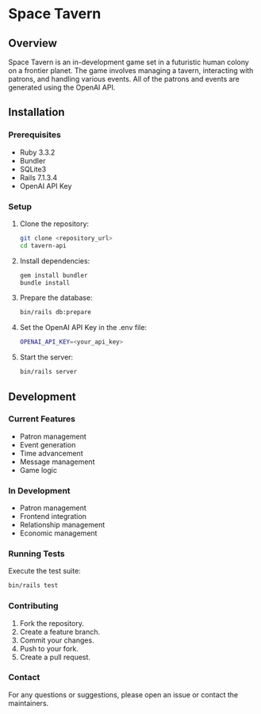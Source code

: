 # Space Tavern

## Overview

Space Tavern is an in-development game set in a futuristic human colony on a frontier planet. The game involves managing a tavern, interacting with patrons, and handling various events. All of the patrons and events are generated using the OpenAI API.

## Installation

### Prerequisites

- Ruby 3.3.2
- Bundler
- SQLite3
- Rails 7.1.3.4
- OpenAI API Key

### Setup

1. Clone the repository:

   ```sh
   git clone <repository_url>
   cd tavern-api
   ```

2. Install dependencies:

   ```sh
   gem install bundler
   bundle install
   ```

3. Prepare the database:

   ```sh
   bin/rails db:prepare
   ```

4. Set the OpenAI API Key in the .env file:

   ```sh
   OPENAI_API_KEY=<your_api_key>
   ```

5. Start the server:
   ```sh
   bin/rails server
   ```

## Development

### Current Features

- Patron management
- Event generation
- Time advancement
- Message management
- Game logic

### In Development

- Patron management
- Frontend integration
- Relationship management
- Economic management

### Running Tests

Execute the test suite:

```sh
bin/rails test
```

### Contributing

1. Fork the repository.
2. Create a feature branch.
3. Commit your changes.
4. Push to your fork.
5. Create a pull request.

### Contact

For any questions or suggestions, please open an issue or contact the maintainers.
